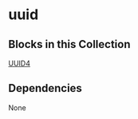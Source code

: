 uuid
====

Blocks in this Collection
-------------------------
[UUID4](docs/uuid4_block.md)

Dependencies
------------
None
